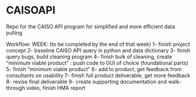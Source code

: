 # CAISOAPI
Repo for the CAISO API program for simplified and more efficient data pulling

Workflow:
WEEK: (to be completed by the end of that week)
1- finish project concept 
2- baseline CAISO API query in python and data dictionary
3- finish query bugs, build cleaning program
4- finish bulk of cleaning, create “minimum viable product” : push code to GUI of choice (foundational parts)
5- finish “minimum viable product”
6- add to product, get feedback from consultants on usability
7- finish full product deliverable, get more feedback
8- revise final deliverable
9- create supporting documentation and walk-through video, finish HMA report
